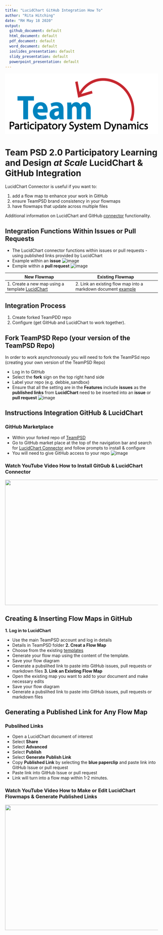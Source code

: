```yaml
---
title: "LucidChart GitHub Integration How To"
author: "Rita Hitching"
date: "RH May 18 2020"
output: 
  github_document: default
  html_document: default
  pdf_document: default
  word_document: default
  ioslides_presentation: default
  slidy_presentation: default
  powerpoint_presentation: default   
---
```



<img src = "https://github.com/lzim/teampsd/blob/teampsd_style/teampsd_logo/team_psd_logo_sm.png"
     height = "200" width = "600">  


# Team PSD 2.0 Participatory Learning and Design _at Scale_ LucidChart & GitHub Integration
LucidChart Connector is useful if you want to:
1. add a flow map to enhance your work in GitHub
2. ensure TeamPSD brand consistency in your flowmaps
3. have flowmaps that update across multiple files

Additional information on LucidChart and GitHub [connector](https://www.lucidchart.com/blog/lucidchart-for-github) functionality.

## Integration Functions Within Issues or Pull Requests 
- The LucidChart connector functions within issues or pull requests - using published links provided by LucidChart 
- Example within an **issue** 
![image](https://github.com/ritahitching/teampsd_hitching_sandbox/blob/master/resources/design/lucidchart/images/lucidchart_within_an_issue.png)
- Exmple within a **pull request** 
![image](https://github.com/ritahitching/teampsd_hitching_sandbox/blob/master/resources/design/lucidchart/images/lucidchart_within_pull_request.png)


| New Flowmap | Existing Flowmap|
|-------| -----|
| 1. Create a new map using a template [LucidChart](https://app.lucidchart.com/documents#/templates?folder_id=home)| 2. Link an existing flow map into a markdown document [example](https://app.lucidchart.com/documents/edit/5fb53911-fd04-466f-b419-83b34ebb8544/0_0)|

## Integration Process
1. Create forked TeamPDD repo
2. Configure (get GitHub and LucidChart to work together).

## Fork TeamPSD Repo (your version of the TeamPSD Repo)
In order to work asynchronously you will need to fork the TeamPSd repo (creating your own version of the TeamPSD Repo)
- Log in to GitHub
- Select the **fork** sign on the top right hand side
- Label your repo (e.g. debbie_sandbox)
- Ensure that all the setting are in the **Features** include **issues** as the **published links** from **LucidChart** need to be inserted into an **issue** or **pull request**
![image](https://github.com/ritahitching/teampsd_hitching_sandbox/blob/master/resources/design/lucidchart/images/fork_teampsd_repo.png)

## Instructions Integration GitHub & LucidChart

### GitHub Marketplace
- Within your forked repo of [TeamPSD](https://github.com/lzim/teampsd) 
- Go to GitHub market place at the top of the navigation bar and search for [LucidChart Connector](https://www.lucidchart.com/pages/integrations/github) and follow prompts to install & configure 
- You will need to give GitHub access to your repo
![image](https://user-images.githubusercontent.com/54862187/81884965-2f31c500-954e-11ea-913d-9c91c33c5155.png)


### Watch YouTube Video How to Install GitGub & LucidChart Connector
[<img src = "https://github.com/ritahitching/teampsd_hitching_sandbox/blob/master/resources/design/lucidchart/images/youtube_github_lucidchart_connector.png" height = "412" width = "584">](https://youtu.be/RZweyqqj2mw)

## Creating & Inserting Flow Maps in GitHub

**1. Log in to LucidChart** 
- Use the main TeamPSD account and log in details
- Details in TeamPSD folder
**2. Creat a Flow Map**
- Choose from the existing [templates](https://app.lucidchart.com/documents#/templates?folder_id=home)
- Generate your flow map using the content of the template.
- Save your flow diagram 
- Generate a pubslihed link to paste into GitHub issues, pull requests or markdown files
**3. Link an Existing Flow Map**
- Open the existing map you want to add to your document and make necessary edits
- Save your flow diagram 
- Generate a pubslihed link to paste into GitHub issues, pull requests or markdown files

## Generating a Published Link for Any Flow Map
### Pubslihed Links
- Open a LucidChart document of interest
- Select **Share**
- Select **Advanced**
- Select **Publish**
- Select **Generate Publish Link**
- Copy **Published Link** by selecting the **blue paperclip** and paste link into GitHub Issue or pull request
- Paste link into GitHub Issue or pull request
- Link will turn into a flow map within 1-2 minutes.



### Watch YouTube Video How to Make or Edit LucidChart Flowmaps & Generate Published Links
[<img src = "https://github.com/ritahitching/teampsd_hitching_sandbox/blob/master/resources/design/lucidchart/images/youtube_create_flowmaps_links.png" height = "412" width = "584">](https://youtu.be/4Ihee2A7seE)




